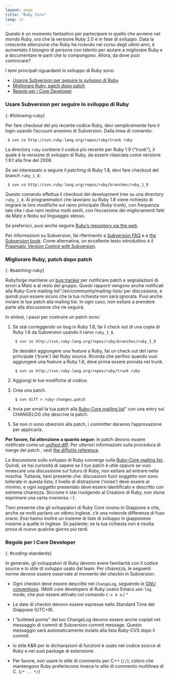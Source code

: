 ```yaml
---
layout: page
title: "Ruby Core"
lang: it
---
```


Questo è un momento fantastico per partecipare in quello che avviene nel
mondo Ruby, ora che la versione Ruby 2.0 è in fase di sviluppo. Data la
crescente attenzione che Ruby ha ricevuto nel corso degli ultimi anni, è
aumentato il bisogno di persone con talento per aiutare a migliorare
Ruby e a documentare le parti che lo compongono. Allora, da dove puoi
cominciare?

I temi principali riguardanti lo sviluppo di Ruby sono:

* [Usanre Subversion per seguire lo sviluppo di Ruby](#following-ruby)
* [Migliorare Ruby, patch dopo patch](#patching-ruby)
* [Regole per i Core Developer](#coding-standards)

### Usare Subversion per seguire lo sviluppo di Ruby
{: #following-ruby}

Per fare checkout del più recente codice Ruby, devi semplicemente fare
il login usando l’account anonimo di Subversion. Dalla linea di comando:


     $ svn co http://svn.ruby-lang.org/repos/ruby/trunk ruby

La directory `ruby` contiene il codice più recente per Ruby 1.9
(“trunk”), il quale è la versione di sviluppo di Ruby, da essere
rilasciata come versione 1.9.1 alla fine del 2008.

Se sei interessato a seguire il patching di Ruby 1.8, devi fare checkout
del branch `ruby_1_8`\:


     $ svn co http://svn.ruby-lang.org/repos/ruby/branches/ruby_1_8

Questo comando effettua il checkout del development tree su una
directory `ruby_1_8`. Ai programmatori che lavorano su Ruby 1.8 viene
richiesto di migrare le loro modifiche sul ramo principale (Ruby trunk),
con frequenza tale che i due rami restino molti simili, con l’eccezione
dei miglioramenti fatti da Matz e Nobu sul linguaggio stesso.

Se preferisci, puoi anche seguire [Ruby’s repository via the web][1].

Per informazioni su Subversion, fai riferimento a [Subversion FAQ][2] e
a [the Subversion book][3]. Come alternativa, un eccellente testo
introduttivo è il [Pragmatic Version Control with Subversion][4].

### Migliorare Ruby, patch dopo patch
{: #patching-ruby}

Rubyforge mantiene un [bug tracker][5] per notificare patch e
segnalazioni di errori a Matz e al resto del gruppo. Questi rapporti
vengono anche notificati alla Ruby-Core mailing
list”:/en/community/mailing-lists/ per discussione, e quindi
puoi essere sicuro che la tua richiesta non sarà ignorata. Puoi anche
inviare le tue patch alla mailing list. In ogni caso, non esitare a
prendere parte alla discussione che ne seguirà.

In sintesi, i passi per costruire un patch sono:

1.  Se stai correggendo un bug in Ruby 1.8, fai il check out di una
    copia di Ruby 1.8 da Subversion usando il ramo `ruby_1_8`.

         $ svn co http://svn.ruby-lang.org/repos/ruby/branches/ruby_1_8

    Se desideri aggiungere una feature a Ruby, fai un check out del ramo
    principale (‘trunk’) del Ruby source. Ricorda che perfino quando
    vuoi aggiungere una feature a Ruby 1.8, deve prima essere provata
    nel trunk.

         $ svn co http://svn.ruby-lang.org/repos/ruby/trunk ruby

2.  Aggiungi le tue modifiche al codice.
3.  Crea una patch.

         $ svn diff > ruby-changes.patch

4.  Invia per email la tua patch alla [Ruby-Core mailing
    list](/en/community/mailing-lists/)” con una entry sul
    CHANGELOG che descrive la patch.
5.  Se non ci sono obiezioni alla patch, i committer daranno
    l’approvazione per applicarla.

**Per favore, fai attenzione a quanto segue:** le patch devono essere
notificate come un [unified diff][6]. Per ulteriori informazioni sulla
procedura di merge dei patch , vedi [the diffutils reference][7].

La discussione sullo sviluppo di Ruby converge sulla [Ruby-Core mailing
list](/en/community/mailing-lists/). Quindi, se hai curiosità
di sapere se il tuo patch è utile oppure se vuoi innescare una
discussione sul futuro di Ruby, non esitare ad entrare nella mischia.
Tuttavia, tieni presente che: discussioni fuori soggetto non sono
tollerate in questa lista; il livello di distrazione (‘noise’) deve
essere al minimo; e ogni soggetto presentato deve essere identificato e
descritto con estrema chiarezza. Siccome ti stai rivolgendo al Creatore
di Ruby, non stona esprimere una certa riverenza :-).

Tieni presente che gli sviluppatori di Ruby Core vivono in Giappone e
che, anche se molti parlano un ottimo inglese, c’è una notevole
differenza di fuso orario. Essi hanno inoltre un insieme di liste di
sviluppo in giapponese insieme a quelle in Inglese. Sii paziente; se la
tua richiesta non è risolta prova di nuovo qualche giorno più tardi.

### Regole per i Core Developer
{: #coding-standards}

In generale, gli sviluppatori di Ruby devono avere familiarità con il
codice source e lo stile di sviluppo usato dal team. Per chiarezza, le
seguenti norme devono essere osservate al momento del checkin in
Subversion:

* Ogni checkin deve essere descritto nel `ChangeLog`, seguendo le [GNU
  conventions][8]. (Molti core developers di Ruby usano Emacs `add-log`
  mode, che può essere attivato col comando `C-x 4 a`.)
^

* Le date di checkin devono essere espresse nello Standard Time del
  Giappone (UTC+9).
* I “bulleted points” del tuo ChangeLog devono essere anche copiati nel
  messaggio di commit di Subversion commit message. Questo messaggio
  sarà automaticamente inviato alla lista Ruby-CVS dopo il commit.
* lo stile K&amp;R per le dichiarazioni di funzioni è usato nel codice
  source di Ruby e nei suoi package di estensione.
* Per favore, non usare lo stile di commento per C++ (`//`); coloro che
  mantengono Ruby preferiscono invece lo stile di commento multilinea di
  C. (`/* .. */`)



[1]: http://svn.ruby-lang.org/cgi-bin/viewvc.cgi/
[2]: http://subversion.tigris.org/faq.html
[3]: http://svnbook.org
[4]: http://www.pragmaticprogrammer.com/titles/svn/
[5]: http://rubyforge.org/tracker/?func=browse&amp;group_id=426&amp;atid=1698
[6]: http://www.gnu.org/software/diffutils/manual/html_node/Unified-Format.html
[7]: http://www.gnu.org/software/diffutils/manual/html_node/Merging-with-patch.html#Merging%20with%20patch
[8]: http://www.gnu.org/prep/standards/standards.html#Change-Logs
